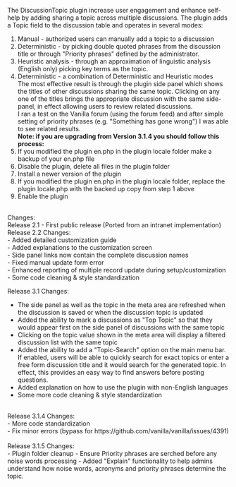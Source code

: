The DiscussionTopic plugin increase user engagement and enhance self-help by adding sharing a topic across multiple discussions.  The plugin adds a Topic field to the discussion table and operates in several modes:<br>
1. Manual - authorized users can manually add a topic to a discussion<br>
2. Deterministic - by picking double quoted phrases from the discussion title or through "Priority phrases" defined by the administrator.<br>
3. Heuristic analysis - through an approximation of linguistic analysis (English only) picking key terms as the topic.<br>
4. Deterministic - a combination of Deterministic and Heuristic modes<br>
The most effective result is through the plugin side panel which shows the titles of other discussions sharing the same topic.  Clicking on any one of the titles brings the appropriate discussion with the same side-panel, in effect allowing users to review related discussions.<br>
I ran a test on the Vanilla forum (using the forum feed) and after simple setting of priority phrases (e.g. "Something has gone wrong") I was able to see related results.<br>
<b>Note: if you are upgrading from Version 3.1.4 you should follow this process:</b><br>
1. If you modified the plugin en.php in the plugin locale folder make a backup of your en.php file
2. Disable the plugin, delete all files in the plugin folder
3. Install a newer version of the plugin
4. If you modified the plugin en.php in the plugin locale folder, replace the plugin locale.php with the backed up copy from step 1 above
5. Enable the plugin
<br>
Changes:<br>
Release 2.1 - First public release (Ported from an intranet implementation)<br>
Release 2.2 Changes:<br>
- Added detailed customization guide<br>
- Added explanations to the customization screen<br>
- Side panel links now contain the complete discussion names<br>
- Fixed manual update form error<br>
- Enhanced reporting of multiple record update during setup/customization<br>
- Some code cleaning & style standardization<br>

Release 3.1 Changes:<br>
- The side panel as well as the topic in the meta area are refreshed when the discussion is saved or when the discussion topic is updated<br>
- Added the ability to mark a discussions as "Top Topic" so that they would appear first on the side panel of discussions with the same topic<br>
- Clicking on the topic value shown in the meta area will display a filtered discussion list with the same topic
- Added the ability to add a "Topic-Search" option on the main menu bar.  If enabled, users will be able to quickly search for exact topics or enter a free form discussion title and it would search for the generated topic.  In effect, this provides an easy way to find answers before posting questions.
- Added explanation on how to use the plugin with non-English languages<br>
- Some more code cleaning & style standardization
<br>
Release 3.1.4 Changes:<br>
- More code standardization<br>
- Fix minor errors (bypass for https://github.com/vanilla/vanilla/issues/4391)<br>
<br>
Release 3.1.5 Changes:<br>
- Plugin folder cleanup
- Ensure Priority phrases are serched before any noise words processing
- Added "Explain" functionality to help admins understand how noise words, acronyms and priority phrases determine the topic.
<br>